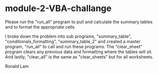 # module-2-VBA-challange

Please run the "run_all" program to pull and calculate the summary tables and to format the appropriate cells.

I broke down the problem into sub programs, "summary_table", "conditionals_formatting", "summary_table_2" and created a master program, "run_all" to call and run these programs. The "clear_sheet" program clears any previous data and formatting where the tables will sit. And lastly, "clear_all" is the same as "clear_sheets" but for all worksheets. 

Ronald Lam
